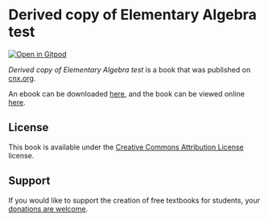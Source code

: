 # Derived copy of Elementary Algebra test

[![Open in Gitpod](https://gitpod.io/button/open-in-gitpod.svg)](https://gitpod.io/from-referrer/)

_Derived copy of Elementary Algebra test_ is a book that was published on [cnx.org](https://cnx.org/).

An ebook can be downloaded [here](https://github.com/cnx-user-books/cnxbook-derived-copy-of-elementary-algebra-test/releases/latest), and the book can be viewed online [here](https://github.com/cnx-user-books/cnxbook-derived-copy-of-elementary-algebra-test/releases/latest).

## License
This book is available under the [Creative Commons Attribution License](./LICENSE) license.

## Support
If you would like to support the creation of free textbooks for students, your [donations are welcome](https://riceconnect.rice.edu/donation/support-openstax-banner).
